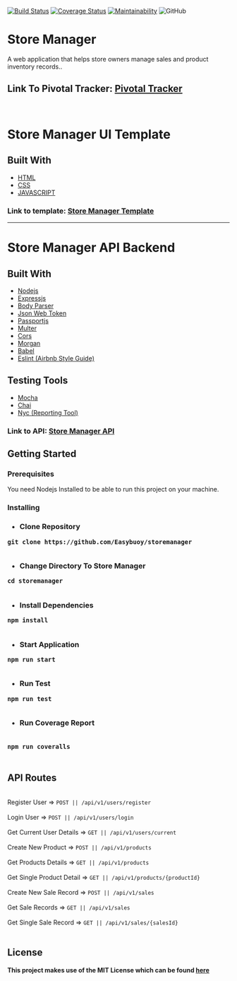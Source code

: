 [![Build Status](https://travis-ci.org/Easybuoy/storemanager.svg?branch=develop)](https://travis-ci.org/Easybuoy/storemanager)
[![Coverage Status](https://coveralls.io/repos/github/Easybuoy/storemanager/badge.svg?branch=develop)](https://coveralls.io/github/Easybuoy/storemanager?branch=develop)
[![Maintainability](https://api.codeclimate.com/v1/badges/969d38484786692dd8c5/maintainability)](https://codeclimate.com/github/Easybuoy/storemanager/maintainability)
![GitHub](https://img.shields.io/github/license/mashape/apistatus.svg)

# Store Manager
A web application that helps store owners manage sales and product inventory records..
 
 <h2>Link To Pivotal Tracker: <a href="https://www.pivotaltracker.com/n/projects/2203192">Pivotal Tracker</a> </h2>

<br>
<h1>Store Manager UI Template</h1>

<h2>Built With</h2>
<ul>
<li><a href="https://developer.mozilla.org/kab/docs/Web/HTML">HTML</a></li>
<li><a href="https://developer.mozilla.org/en-US/docs/Web/CSS">CSS</a></li>
<li><a href="https://developer.mozilla.org/bm/docs/Web/JavaScript">JAVASCRIPT</a></li>
</ul>


<h3>Link to template: <a href="https://easybuoy.github.io/storemanager/UI/login.html">Store Manager Template</a> </h3>
<hr>

<h1>Store Manager API Backend</h1>

<h2>Built With</h2>
<ul>
<li><a href="https://nodejs.org/en/">Nodejs</a></li>
<li><a href="https://expressjs.com/">Expressjs</a></li>
<li><a href="https://www.npmjs.com/package/body-parser">Body Parser</a></li>
<li><a href="https://www.npmjs.com/package/jsonwebtoken">Json Web Token</a></li>
<li><a href="http://passportjs.org">Passportjs</a></li>
<li><a href="https://www.npmjs.com/package/multer">Multer</a></li>
<li><a href="https://www.npmjs.com/package/cors">Cors</a></li>
<li><a href="https://www.npmjs.com/package/morgan">Morgan</a></li>
<li><a href="https://babeljs.io/">Babel</a></li>
<li><a href="https://eslint.org/">Eslint (Airbnb Style Guide)</a></li>
</ul>

<h2>Testing Tools </h2>
<ul>
<li><a href="https://mochajs.org/">Mocha</a></li>
<li><a href="https://www.chaijs.com/">Chai</a></li>
<li><a href="https://www.npmjs.com/package/nyc">Nyc (Reporting Tool)</a></li>
</ul>

<h3>Link to API: <a href="https://store--manager.herokuapp.com/">Store Manager API</a> </h3>

<h2>Getting Started</h2>
<h3>Prerequisites</h3>
You need Nodejs Installed to be able to run this project on your machine.

<h3>Installing<h3>
<ul><li>Clone Repository</li></ul>
<code>git clone https://github.com/Easybuoy/storemanager</code>
<br>
<br>

<ul><li>Change Directory To Store Manager</li></ul>
<code>cd storemanager</code>
<br>
<br>

<ul><li>Install Dependencies</li></ul>
<code>npm install</code>
<br>
<br>

<ul><li>Start Application</li></ul>
<code>npm run start</code>
<br>
<br>

<ul><li>Run Test</li></ul>
<code>npm run test</code>
<br>
<br>

<ul><li>Run Coverage Report</li></ul>
<br>
<code>npm run coveralls</code>
<br>
<br>

<h2>API Routes</h2> <br>
Register User => <code>POST || /api/v1/users/register</code> <br><br>
Login User => <code>POST || /api/v1/users/login</code> <br><br>
Get Current User Details => <code>GET || /api/v1/users/current</code> <br><br>
Create New Product => <code>POST || /api/v1/products</code> <br><br>
Get Products Details => <code>GET || /api/v1/products</code> <br><br>
Get Single Product Detail => <code>GET || /api/v1/products/{productId}</code> <br><br>
Create New Sale Record => <code>POST || /api/v1/sales</code> <br><br>
Get Sale Records => <code>GET || /api/v1/sales</code> <br><br>
Get Single Sale Record => <code>GET || /api/v1/sales/{salesId}</code> <br><br>








<h2>License</h2>
<h4>This project makes use of the MIT License which can be found <a href="https://github.com/Easybuoy/storemanager/blob/develop/LICENSE">here</a></h4>